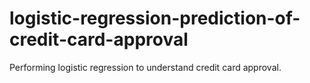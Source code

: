 # logistic-regression-prediction-of-credit-card-approval
Performing logistic regression to understand credit card approval.
